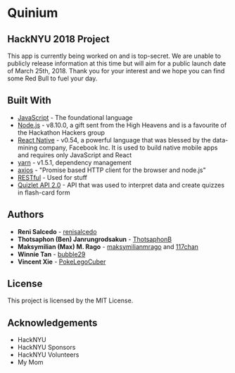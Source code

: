 # Quinium

## HackNYU 2018 Project

This app is currently being worked on and is top-secret. We are unable to publicly release information at this time but will aim for a public launch date of March 25th, 2018. Thank you for your interest and we hope you can find some Red Bull to fuel your day.

## Built With

* [JavaScript](https://www.javascript.com/) - The foundational language
* [Node.js](https://nodejs.org/en/) - v8.10.0, a gift sent from the High Heavens and is a favourite of the Hackathon Hackers group
* [React Native](https://facebook.github.io/react-native/) - v0.54, a powerful language that was blessed by the data-mining company, Facebook Inc. It is used to build native mobile apps and requires only JavaScript and React
* [yarn](https://yarnpkg.com/en/) - v1.5.1, dependency management
* [axios](https://github.com/axios/axios) - "Promise based HTTP client for the browser and node.js"
* [RESTful](https://restfulapi.net/) - Used for stuff
* [Quizlet API 2.0](https://quizlet.com/api/2.0/docs) - API that was used to interpret data and create quizzes in flash-card form

## Authors

* **Reni Salcedo** - [renisalcedo](https://github.com/renisalcedo)
* **Thotsaphon (Ben) Janrungrodsakun** - [ThotsaphonB](https://github.com/ThotsaphonB)
* **Maksymilian (Max) M. Rago** - [maksymilianmrago](https://github.com/maksymilianmrago) and [117chan](https://gitgud.io/117chan)
* **Winnie Tan** - [bubble29](https://github.com/bubble29)
* **Vincent Xie** - [PokeLegoCuber](https://github.com/PokeLegoCuber)

## License

This project is licensed by the MIT License.

## Acknowledgements

* HackNYU
* HackNYU Sponsors
* HackNYU Volunteers
* My Mom
